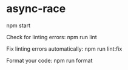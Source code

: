 # async-race
npm start

Check for linting errors:
npm run lint

Fix linting errors automatically:
npm run lint:fix

Format your code:
npm run format

